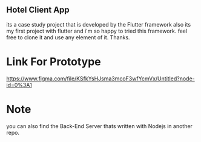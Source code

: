 

## Hotel Client App

its a case study project that is developed by the Flutter framework also its my first project with flutter
and i'm so happy to tried this framework. feel free to clone it and use any element of it.
Thanks.



# Link For Prototype
  https://www.figma.com/file/KSfkYsHJsma3mcoF3wfYcmVx/Untitled?node-id=0%3A1
  
  # Note
  you can also find the Back-End Server thats written with Nodejs in another repo.
